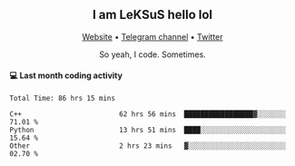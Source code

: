<h2 align="center">I am LeKSuS hello lol</h2>
<div align="center">
  <a href="https://leksus.net">Website</a> •
  <a href="https://t.me/leksus_was_here">Telegram channel</a> •
  <a href="https://twitter.com/___LeKSuS___">Twitter</a>
</div>
<p align="center">So yeah, I code. Sometimes.</p>

#### :computer: Last month coding activity
<!--START_SECTION:waka-->

```text
Total Time: 86 hrs 15 mins

C++                        62 hrs 56 mins  █████████████████▓░░░░░░░   71.01 %
Python                     13 hrs 51 mins  ████░░░░░░░░░░░░░░░░░░░░░   15.64 %
Other                      2 hrs 23 mins   ▓░░░░░░░░░░░░░░░░░░░░░░░░   02.70 %
```

<!--END_SECTION:waka-->

<!-- flag{4_l0t_0f_1nter35t1ng_th1ng5_4r3_1n_publ1c_d0m41n} -->
